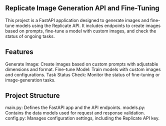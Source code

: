 Replicate Image Generation API and Fine-Tuning
----------------------------------------------
This project is a FastAPI application designed to generate images and fine-tune models using the Replicate API. It includes endpoints to create images based on prompts, fine-tune a model with custom images, and check the status of ongoing tasks.

Features
--------
Generate Image: Create images based on custom prompts with adjustable dimensions and format.
Fine-tune Model: Train models with custom images and configurations.
Task Status Check: Monitor the status of fine-tuning or image-generation tasks.

Project Structure
------------------
main.py: Defines the FastAPI app and the API endpoints.
models.py: Contains the data models used for request and response validation.
config.py: Manages configuration settings, including the Replicate API key.
